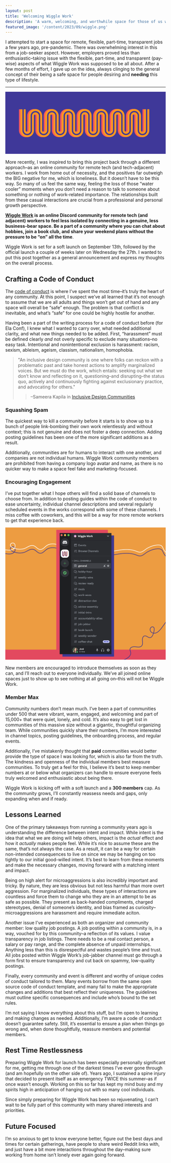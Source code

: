 ```yaml
---
layout: post
title: 'Welcoming Wiggle Work'
description: 'A warm, welcoming, and worthwhile space for those of us working in isolation.'
featured_image: '/content/2023/09/wiggle.png'
---
```

I attempted to start a space for remote, flexible, part-time, transparent jobs a few years ago, pre-pandemic. There was overwhelming interest in this from a job-seeker aspect. However, employers proved less than enthusiastic–taking issue with the flexible, part-time, and transparent (pay-wise) aspects of what Wiggle Work was supposed to be all about. After a few months of effort, I gave up on the idea, always clinging to the general concept of their being a safe space for people desiring and <strong>needing</strong> this type of lifestyle. 

<hr />

![Bright illustrated wiggles](/content/2023/09/wiggle.png)

More recently, I was inspired to bring this project back through a different approach–as an online community for remote tech (and tech-adjacent) workers. I work from home out of necessity, and the positives far outweigh the BIG negative for me, which is loneliness. But it doesn’t have to be this way. So many of us feel the same way, feeling the loss of those “water cooler” moments when you don’t need a reason to talk to someone about something or nothing of work-related importance. The relationships built from these casual interactions are crucial from a professional and personal growth perspective. 

<strong>[Wiggle Work](https://wiggle.work) is an online Discord community for remote tech (and adjacent) workers to feel less isolated by connecting in a genuine, less business-bear space. Be a part of a community where you can chat about hobbies, join a book club, and share your weekend plans without the pressure to be “on” all the time</strong>.

Wiggle Work is set for a soft launch on September 13th, followed by the official launch a couple of weeks later on Wednesday the 27th. I wanted to put this post together as a general announcement and express my thoughts on the overall process. 

## Crafting a Code of Conduct 
The [code of conduct](https://docs.google.com/document/d/1WtNE6KtcRcA-vilWVaot0GDVpTamyRJS1g0vXHyyw_k/edit?usp=sharing) is where I’ve spent the most time–it’s truly the heart of any community. At this point, I suspect we’ve all learned that it’s not enough to assume that we are all adults and things won’t get out of hand and any space will overall be “safe” enough. The problem is that conflict is inevitable, and what’s “safe” for one could be highly hostile for another.

Having been a part of the writing process for a code of conduct before (for Ela Conf), I knew what I wanted to carry over, what needed additional clarity, and what new things needed to be added. First, “harassment” must be defined clearly *and* not overly specific to exclude many situations–no easy task. Intentional and nonintentional exclusion is harassment: racism, sexism, ableism, ageism, classism, nationalism, homophobia. 

>"An inclusive design community is one where folks can reckon with a problematic past and take honest actions to amplify marginalized voices. But we must do the work, which entails: seeking out what we don’t know and reflecting on it, questioning–and disrupting–the status quo, actively and continuously fighting against exclusionary practice, and advocating for others."
>>–Sameera Kapila in [Inclusive Design Communities](https://abookapart.com/products/inclusive-design-communities)

### Squashing Spam
The quickest way to kill a community before it starts is to show up to a bunch of people link-bombing their own work relentlessly and without context; this is not genuine and does not foster a deep connection. Adding posting guidelines has been one of the more significant additions as a result.  

Additionally, communities are for humans to interact with one another, and companies are not individual humans. Wiggle Work community members are prohibited from having a company logo avatar and name, as there is no quicker way to make a space feel fake and marketing-focused. 

### Encouraging Engagement 
I’ve put together what I hope others will find a solid base of channels to choose from. In addition to posting guides within the code of conduct to ease uncertainty, individual channel descriptions and several regularly scheduled events in the works correspond with some of these channels. I miss coffee with coworkers, and this will be a way for more remote workers to get that experience back. 

![Screenshot of Wiggle Work Discord channels](/content/2023/09/ww-channels.png)

New members are encouraged to introduce themselves as soon as they can, and I’ll reach out to everyone individually. We’ve all joined online spaces just to show up to see nothing at all going on–this will not be Wiggle Work.	

### Member Max
Community numbers don’t mean much. I’ve been a part of communities under 500 that were vibrant, warm, engaged, and welcoming and part of 15,000+ that were quiet, lonely, and cold. It’s also easy to get lost in communities of this massive size without a gigantic, thoughtful organizing team. While communities quickly share their numbers, I’m more interested in channel topics, posting guidelines, the onboarding process, and regular events. 

Additionally, I’ve mistakenly thought that <strong>paid</strong> communities would better provide the type of space I was looking for, which is also far from the truth. The kindness and openness of the individual members best measure communities. To truly get a feel for this, I believe it’s best to keep member numbers at or below what organizers can handle to ensure everyone feels truly welcomed and enthusiastic about being there. 

Wiggle Work is kicking off with a soft launch and a <strong>300 members</strong> cap. As the community grows, I’ll constantly reassess needs and gaps, only expanding when and if ready. 

## Lessons Learned 
One of the primary takeaways from running a community years ago is understanding the difference between intent and impact. While intent is the idea that what we are doing will help others, impact is the *actual* effect and how it *actually* makes people feel. While it’s nice to assume these are the same, that’s not always the case. As a result, it can be a way for certain non-intended consequences to live on since we may be hanging on too tightly to our initial good-willed intent. It’s best to learn from these moments and make the necessary changes, moving forward with a matching intent and impact. 

Being on high alert for microaggressions is also incredibly important and tricky. By nature, they are less obvious but not less harmful than more overt aggression. For marginalized individuals, these types of interactions are countless and force them to change who they are in an attempt to be as safe as possible. They present as back-handed compliments, charged stereotypes, denial of someone’s identity, and bias framed as curiosity–microaggressions are harassment and require immediate aciton. 

Another issue I’ve experienced as both an organizer and community member: low quality job postings. A job posting within a community is, in a way, vouched for by this community–a reflection of its values. I value transparency in job listings. There needs to be a real contact person, a salary or pay range, and the complete absence of unpaid internships. Anything less than this is disrespectful and wastes people’s time and trust. All jobs posted within Wiggle Work’s job-jabber channel must go through a form first to ensure transparency and cut back on spammy, low-quality postings.  

Finally, every community and event is different and worthy of unique codes of conduct tailored to them. Many events borrow from the same open source code of conduct template, and many fail to make the appropriate changes and additions that best reflect their uniqueness. The guidelines must outline specific consequences and include who’s bound to the set rules. 

I’m not saying I know everything about this stuff, but I’m open to learning and making changes as needed. Additionally, I’m aware a code of conduct doesn’t guarantee safety. Still, it’s essential to ensure a plan when things go wrong and, when done thoughtfully, reassure members and potential members. 

## Rest Time Restlessness 
Preparing Wiggle Work for launch has been especially personally significant for me, getting me through one of the darkest times I’ve ever gone through (and am hopefully on the other side of). Years ago, I sustained a spine injury that decided to present itself as an emergency TWICE this summer–as if once wasn’t enough. Working on this so far has kept my mind busy and my spirits high in anticipation of hanging out with so many cool individuals.  

Since simply preparing for Wiggle Work has been so rejuvenating, I can’t wait to be fully part of this community with many shared interests and priorities. 

## Future Focused 
I’m so anxious to get to know everyone better, figure out the best days and times for certain gatherings, have people to share weird Reddit links with, and just have a bit more interactions throughout the day–making sure working from home isn’t lonely ever again going forward. 
